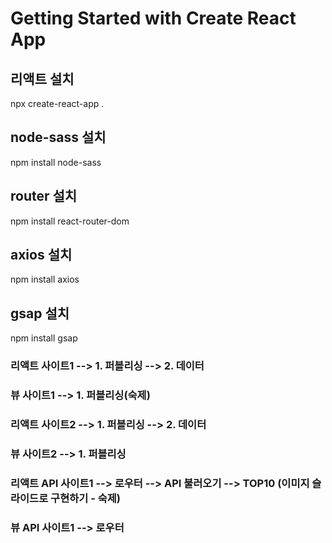 # Getting Started with Create React App

## 리액트 설치
npx create-react-app .   

## node-sass 설치
npm install node-sass   

## router 설치
npm install react-router-dom   

## axios 설치
npm install axios   

## gsap 설치
npm install gsap   

### 리액트 사이트1          --> 1. 퍼블리싱 --> 2. 데이터   
### 뷰 사이트1              --> 1. 퍼블리싱(숙제)   

### 리액트 사이트2          --> 1. 퍼블리싱 --> 2. 데이터   
### 뷰 사이트2              --> 1. 퍼블리싱   
   
### 리액트 API 사이트1      --> 로우터 --> API 불러오기 --> TOP10 (이미지 슬라이드로 구현하기 - 숙제)   
### 뷰 API 사이트1          --> 로우터 